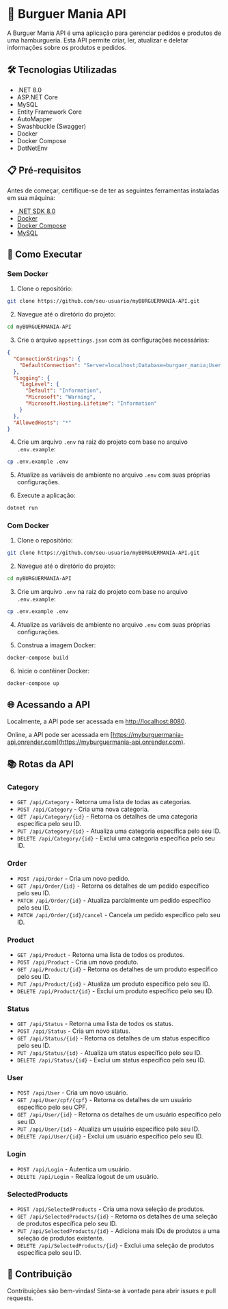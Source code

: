# 🍔 Burguer Mania API
A Burguer Mania API é uma aplicação para gerenciar pedidos e produtos de uma hamburgueria. Esta API permite criar, ler, atualizar e deletar informações sobre os produtos e pedidos.

## 🛠️ Tecnologias Utilizadas

- .NET 8.0
- ASP.NET Core
- MySQL
- Entity Framework Core
- AutoMapper
- Swashbuckle (Swagger)
- Docker
- Docker Compose
- DotNetEnv

## 📋 Pré-requisitos

Antes de começar, certifique-se de ter as seguintes ferramentas instaladas em sua máquina:

- [.NET SDK 8.0](https://dotnet.microsoft.com/download/dotnet/8.0)
- [Docker](https://www.docker.com/get-started)
- [Docker Compose](https://docs.docker.com/compose/install/)
- [MySQL](https://dev.mysql.com/downloads/mysql/)

## 🚀 Como Executar

### Sem Docker

1. Clone o repositório:

  ```bash
  git clone https://github.com/seu-usuario/myBURGUERMANIA-API.git
  ```

2. Navegue até o diretório do projeto:

  ```bash
  cd myBURGUERMANIA-API
  ```

3. Crie o arquivo `appsettings.json` com as configurações necessárias:

  ```json
  {
    "ConnectionStrings": {
      "DefaultConnection": "Server=localhost;Database=burguer_mania;User Id=root;Password=yourpassword;"
    },
    "Logging": {
      "LogLevel": {
        "Default": "Information",
        "Microsoft": "Warning",
        "Microsoft.Hosting.Lifetime": "Information"
      }
    },
    "AllowedHosts": "*"
  }
  ```

4. Crie um arquivo `.env` na raiz do projeto com base no arquivo `.env.example`:

  ```sh
  cp .env.example .env
  ```

5. Atualize as variáveis de ambiente no arquivo `.env` com suas próprias configurações.

6. Execute a aplicação:

  ```bash
  dotnet run
  ```

### Com Docker

1. Clone o repositório:

  ```bash
  git clone https://github.com/seu-usuario/myBURGUERMANIA-API.git
  ```

2. Navegue até o diretório do projeto:

  ```bash
  cd myBURGUERMANIA-API
  ```

3. Crie um arquivo `.env` na raiz do projeto com base no arquivo `.env.example`:

  ```sh
  cp .env.example .env
  ```

4. Atualize as variáveis de ambiente no arquivo `.env` com suas próprias configurações.

5. Construa a imagem Docker:

  ```bash
  docker-compose build
  ```

6. Inicie o contêiner Docker:

  ```bash
  docker-compose up
  ```

## 🌐 Acessando a API

Localmente, a API pode ser acessada em [http://localhost:8080](http://localhost:8080).

Online, a API pode ser acessada em [https://myburguermania-api.onrender.com](https://myburguermania-api.onrender.com).

## 📚 Rotas da API

### Category

- `GET /api/Category` - Retorna uma lista de todas as categorias.
- `POST /api/Category` - Cria uma nova categoria.
- `GET /api/Category/{id}` - Retorna os detalhes de uma categoria específica pelo seu ID.
- `PUT /api/Category/{id}` - Atualiza uma categoria específica pelo seu ID.
- `DELETE /api/Category/{id}` - Exclui uma categoria específica pelo seu ID.

### Order

- `POST /api/Order` - Cria um novo pedido.
- `GET /api/Order/{id}` - Retorna os detalhes de um pedido específico pelo seu ID.
- `PATCH /api/Order/{id}` - Atualiza parcialmente um pedido específico pelo seu ID.
- `PATCH /api/Order/{id}/cancel` - Cancela um pedido específico pelo seu ID.

### Product

- `GET /api/Product` - Retorna uma lista de todos os produtos.
- `POST /api/Product` - Cria um novo produto.
- `GET /api/Product/{id}` - Retorna os detalhes de um produto específico pelo seu ID.
- `PUT /api/Product/{id}` - Atualiza um produto específico pelo seu ID.
- `DELETE /api/Product/{id}` - Exclui um produto específico pelo seu ID.

### Status

- `GET /api/Status` - Retorna uma lista de todos os status.
- `POST /api/Status` - Cria um novo status.
- `GET /api/Status/{id}` - Retorna os detalhes de um status específico pelo seu ID.
- `PUT /api/Status/{id}` - Atualiza um status específico pelo seu ID.
- `DELETE /api/Status/{id}` - Exclui um status específico pelo seu ID.

### User

- `POST /api/User` - Cria um novo usuário.
- `GET /api/User/cpf/{cpf}` - Retorna os detalhes de um usuário específico pelo seu CPF.
- `GET /api/User/{id}` - Retorna os detalhes de um usuário específico pelo seu ID.
- `PUT /api/User/{id}` - Atualiza um usuário específico pelo seu ID.
- `DELETE /api/User/{id}` - Exclui um usuário específico pelo seu ID.

### Login

- `POST /api/Login` - Autentica um usuário.
- `DELETE /api/Login` - Realiza logout de um usuário.

### SelectedProducts

- `POST /api/SelectedProducts` - Cria uma nova seleção de produtos.
- `GET /api/SelectedProducts/{id}` - Retorna os detalhes de uma seleção de produtos específica pelo seu ID.
- `PUT /api/SelectedProducts/{id}` - Adiciona mais IDs de produtos a uma seleção de produtos existente.
- `DELETE /api/SelectedProducts/{id}` - Exclui uma seleção de produtos específica pelo seu ID.

## 🤝 Contribuição

Contribuições são bem-vindas! Sinta-se à vontade para abrir issues e pull requests.